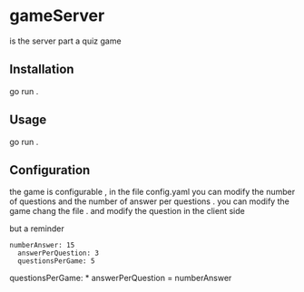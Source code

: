 # gameServer
is the server part a quiz game 

## Installation
go  run .

## Usage
go  run .


## Configuration
the game is configurable , in the file config.yaml you can modify the number of questions and the number of answer per questions .
you can modify  the game chang the file . and modify the question in the client side 

but a reminder 
```
numberAnswer: 15
  answerPerQuestion: 3
  questionsPerGame: 5

```
  questionsPerGame: * answerPerQuestion  = numberAnswer
